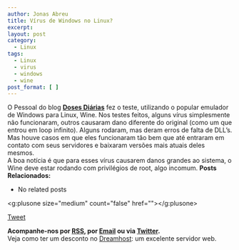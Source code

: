 ```yaml
---
author: Jonas Abreu
title: Vírus de Windows no Linux?
excerpt:
layout: post
category:
  - Linux
tags:
  - Linux
  - virus
  - windows
  - wine
post_format: [ ]
---
```

O Pessoal do blog **[Doses Diárias][1]** fez o teste, utilizando o popular emulador de Windows para Linux, Wine. Nos testes feitos, alguns vírus simplesmente não funcionaram, outros causaram dano diferente do original (como um que entrou em loop infinito). Alguns rodaram, mas deram erros de falta de DLL’s. Mas houve casos em que eles funcionaram tão bem que até entraram em contato com seus servidores e baixaram versões mais atuais deles mesmos.  
A boa notícia é que para esses vírus causarem danos grandes ao sistema, o Wine deve estar rodando com privilégios de root, algo incomum. 
**Posts Relacionados:** 
*   No related posts

<g:plusone size="medium" count="false" href=""></g:plusone> 

[Tweet][2] 





**Acompanhe-nos por [ RSS][3], por [Email][4] ou via [Twitter][5].**  
Veja como ter um desconto no [Dreamhost][6]: um excelente servidor web.

 [1]: http://dosesdiarias.seucaminho.com/index.php/2007/02/23/virus-de-windows-no-linux/
 [2]: https://twitter.com/share
 [3]: http://feeds.feedburner.com/VidaGeek
 [4]: http://feedburner.google.com/fb/a/mailverify?uri=VidaGeek&loc=pt_BR
 [5]: http://twitter.com/blogvidageek
 [6]: http://vidageek.net/dreamhost/